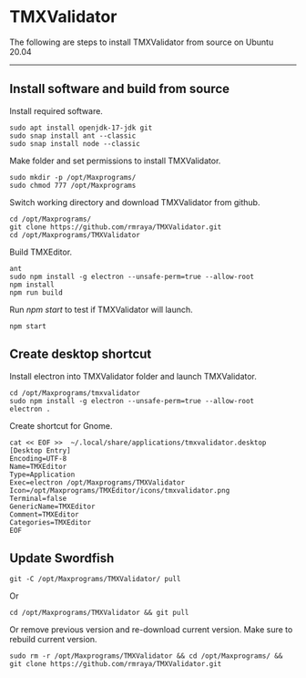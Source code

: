 # TMXValidator
The following are steps to install TMXValidator from source on Ubuntu 20.04

---

## Install software and build from source
Install required software.
```
sudo apt install openjdk-17-jdk git
sudo snap install ant --classic
sudo snap install node --classic
```
Make folder and set permissions to install TMXValidator.
```
sudo mkdir -p /opt/Maxprograms/
sudo chmod 777 /opt/Maxprograms
```
Switch working directory and download TMXValidator from github.
```
cd /opt/Maxprograms/
git clone https://github.com/rmraya/TMXValidator.git
cd /opt/Maxprograms/TMXValidator
```
Build TMXEditor.
```
ant
sudo npm install -g electron --unsafe-perm=true --allow-root
npm install
npm run build
```
Run *npm start* to test if TMXValidator will launch.
```
npm start
```
## Create desktop shortcut
Install electron into TMXValidator folder and launch TMXValidator.
```
cd /opt/Maxprograms/tmxvalidator
sudo npm install -g electron --unsafe-perm=true --allow-root
electron .
```
Create shortcut for Gnome.
```
cat << EOF >>  ~/.local/share/applications/tmxvalidator.desktop
[Desktop Entry]
Encoding=UTF-8
Name=TMXEditor
Type=Application
Exec=electron /opt/Maxprograms/TMXValidator
Icon=/opt/Maxprograms/TMXEditor/icons/tmxvalidator.png
Terminal=false
GenericName=TMXEditor
Comment=TMXEditor
Categories=TMXEditor
EOF
```

## Update Swordfish
```
git -C /opt/Maxprograms/TMXValidator/ pull
```
Or
```
cd /opt/Maxprograms/TMXValidator && git pull
```
Or remove previous version and re-download current version. Make sure to rebuild current version.
```
sudo rm -r /opt/Maxprograms/TMXValidator && cd /opt/Maxprograms/ && git clone https://github.com/rmraya/TMXValidator.git
```
